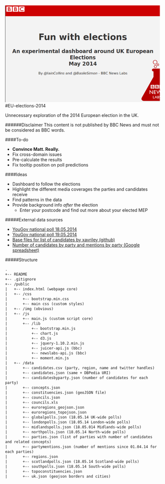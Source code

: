 ![alt tag](https://raw.githubusercontent.com/basilesimon/EU-elections-2014/master/public/img/sreenshot-readme.png)
#EU-elections-2014

Unnecessary exploration of the 2014 European election in the UK.

######Disclaimer
This content is not published by BBC News and must not be considered as BBC words.

####To-do
- **Convince Matt. Really.**
- Fix cross-domain issues
- Pre-calculate the results
- Fix tooltip position on poll predictions

####Ideas
- Dashboard to follow the elections
- Highlight the different media coverages the parties and candidates receive
- Find patterns in the data
- Provide background info *after* the election
    - Enter your postcode and find out more about your elected MEP

#####External data sources

- [YouGov national poll 18.05.2014](http://d25d2506sfb94s.cloudfront.net/cumulus_uploads/document/eh81zosob6/YG-Archive-Pol-Sunday-Times-results-140516.pdf)
- [YouGov national poll 19.05.2014](http://d25d2506sfb94s.cloudfront.net/cumulus_uploads/document/ljf9nyfq9s/YG-Archive-Pol-Sun-results-190514-EU.pdf)
- [Base files for list of candidates by xavriley (github)](https://github.com/basilesimon/uk-mep-candidates-2014)
- [Number of candidates by party and mentions by party (Google spreadsheet)](https://docs.google.com/spreadsheets/d/1875deO7un6yF0k9hTGdhevJqW8tg6rPkj3R8gaWxspE/edit?usp=sharing)

#####Structure
```
.
+-- README
+-- .gitignore
+-- /public
|   +-- index.html (webpage core)
|   +-- /css
|       +-- bootstrap.min.css
|       +-- main css (custom styles)
|   +-- /img (obvious)
|   +-- /js
|       +-- main.js (custom script core)
|       +-- /lib
|           +-- bootstrap.min.js
|           +-- chart.js
|           +-- d3.js
|           +-- jquery-1.10.2.min.js
|           +-- juicer-api.js (bbc)
|           +-- newslabs-api.js (bbc)
|           +-- moment.min.js
|   +-- /data
|       +-- candidates.csv (party, region, name and twitter handles)
|       +-- candidates.json (same + DBPedia URI)
|       +-- candidatesbyparty.json (number of candidates for each party)
|       +-- concepts.json
|       +-- constituencies.json (geoJSON file)
|       +-- councils.json
|       +-- councils.xls
|       +-- euroregions_geojson.json
|       +-- euroregions_topojson.json
|       +-- globalpolls.json (18.05.14 UK-wide polls)
|       +-- londonpolls.json (18.05.14 London-wide polls)
|       +-- midlandspolls.json (18.05.014 Midlands-wide polls)
|       +-- northpolls.json (18.05.14 North-wide polls)
|       +-- parties.json (list of parties with number of candidates and related concepts)
|       +-- partymentions.json (number of mentions since 01.04.14 for each parties)
|       +-- regions.json
|       +-- scotlandpolls.json (18.05.14 Scotland-wide polls)
|       +-- southpolls.json (18.05.14 South-wide polls)
|       +-- topoconstituencies.json
|       +-- uk.json (geojson borders and cities)

```

